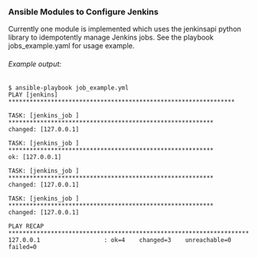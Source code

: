 ### Ansible Modules to Configure Jenkins

Currently one module is implemented which uses the jenkinsapi python library to idempotently manage Jenkins jobs. See the playbook jobs_example.yaml for usage example.

###### Example output:

```
$ ansible-playbook job_example.yml
PLAY [jenkins] ****************************************************************

TASK: [jenkins_job ] **********************************************************
changed: [127.0.0.1]

TASK: [jenkins_job ] **********************************************************
ok: [127.0.0.1]

TASK: [jenkins_job ] **********************************************************
changed: [127.0.0.1]

TASK: [jenkins_job ] **********************************************************
changed: [127.0.0.1]

PLAY RECAP ********************************************************************
127.0.0.1                  : ok=4    changed=3    unreachable=0    failed=0
```

